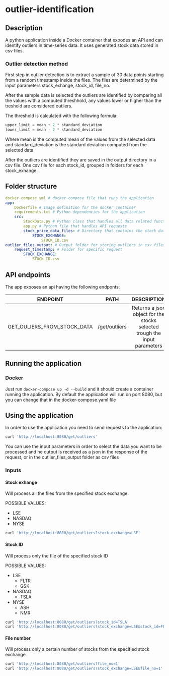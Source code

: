 # outlier-identification

## Description

A python application inside a Docker container that expodes an API and can identify outliers in time-series data. It uses generated stock data stored in csv files.

### Outlier detection method

First step in outlier detection is to extract a sample of 30 data points starting from a random timestamp inside the files. The files are determined by the input parameters stock_exhange, stock_id, file_no.

After the sample data is selected the outliers are identified by comparing all the values with a computed threshhold, any values lower or higher than the treshold are considered outliers.

The threshold is calculated with the following formula:

```python
upper_limit = mean + 2 * standard_deviation
lower_limit = mean - 2 * standard_deviation
```

Where mean is the computed mean of the values from the selected data and standard_deviation is the standard deviation computed from the selected data.

After the outliers are identified they are saved in the output directory in a csv file. One csv file for each stock_id, grouped in folders for each stock_exhange.

## Folder structure

```yaml
docker-compose.yml # docker-compose file that runs the application
app:
    Dockerfile # Image definition for the docker container
    requirements.txt # Python dependencies for the application
    src:
        StockData.py # Python class that handles all data related functions
        app.py # Python file that handles API requests
        stock_price_data_files: # Directory that contains the stock data files
            STOCK_EXCHANGE:
                STOCK_ID.csv
outlier_files_output: # Output folder for storing outliers in csv files
    request_timestamp: # Folder for specific request
        STOCK_EXCHANGE:
            STOCK_ID.csv
```

## API endpoints

The app exposes an api having the following endponts:

| ENDPOINT | PATH | DESCRIPTION | PARAMETERS |
| :------: | :--: | :---------: | :--------: |
|GET_OULIERS_FROM_STOCK_DATA|/get/outliers|Returns a json object for the stocks selected trough the input parameters|stock_exhange, stock_id, file_no|

## Running the application

### Docker

Just run `docker-compose up -d --build` and it should create a container running the application. By default the application will run on port 8080, but you can change that in the docker-compose.yaml file

## Using the application

In order to use the application you need to send requests to the application:

```bash
curl 'http://localhost:8080/get/outliers'
```

You can use the input parameters in order to select the data you want to be processed and he output is received as a json in the response of the request, or in the outlier_files_output folder as csv files

### Inputs

#### Stock exhange

Will process all the files from the specified stock exchange.

POSSIBLE VALUES:
- LSE
- NASDAQ
- NYSE

```bash
curl 'http://localhost:8080/get/outliers?stock_exchange=LSE'
```

#### Stock ID

Will process only the file of the specified stock ID

POSSIBLE VALUES:
- LSE
    - FLTR
    - GSK
- NASDAQ
    - TSLA
- NYSE
    - ASH
    - NMR

```bash
curl 'http://localhost:8080/get/outliers?stock_id=TSLA'
curl 'http://localhost:8080/get/outliers?stock_exchange=LSE&stock_id=FLTR'
```

#### File number

Will process only a certain number of stocks from the specified stock exchange
```bash
curl 'http://localhost:8080/get/outliers?file_no=1'
curl 'http://localhost:8080/get/outliers?stock_exchange=LSE&file_no=1'
```

